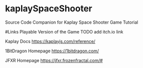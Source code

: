 # kaplaySpaceShooter
Source Code Companion for Kaplay Space Shooter Game Tutorial

#Links
Playable Version of the Game
TODO add itch.io link

Kaplay Docs
https://kaplayjs.com/reference/

1BitDragon Homepage
https://1bitdragon.com/

JFXR Homepage
https://jfxr.frozenfractal.com/#
